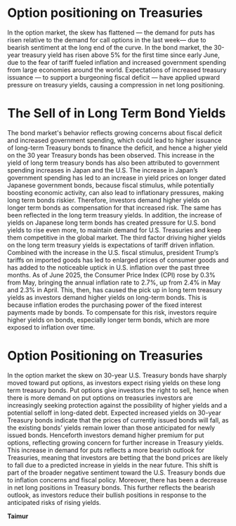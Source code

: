 # Option positioning on Treasuries 

In the option market, the skew has flattened — the demand for puts has risen relative to the demand for call options in the last week— due to bearish sentiment at the long end of the curve. In the bond market, the 30-year treasury yield has risen above 5% for the first time since early June, due to the fear of tariff fueled inflation and increased government spending from large economies around the world. Expectations of increased treasury issuance — to support a burgeoning fiscal deficit — have applied upward pressure on treasury yields, causing a compression  in net long positioning. 

# The Sell of in Long Term Bond Yields

The bond market's behavior reflects growing concerns about fiscal deficit and increased government spending, which could lead to higher issuance of long-term Treasury bonds to finance the deficit, and hence a higher yield on the 30 year Treasury bonds has been observed. This increase in the yield of long term treasury bonds has also been attributed to government spending increases in Japan and the U.S. The increase in Japan’s government spending has led to an increase in yield prices on longer dated Japanese government bonds, because fiscal stimulus, while potentially boosting economic activity, can also lead to inflationary pressures, making long term bonds riskier. Therefore, investors demand higher yields on longer term bonds as compensation for that increased risk. The same has been reflected in the long term treasury yields. In addition, the increase of yields on Japanese long term bonds has created pressure for U.S. bond yields to rise even more, to maintain demand for U.S. Treasuries and keep them competitive in the global market. The third factor driving higher yields on the long term treasury yields is expectations of tariff driven inflation. Combined with the increase in the U.S. fiscal stimulus, president Trump’s tariffs on imported goods has led to enlarged prices of consumer goods and has added to the noticeable uptick in U.S. inflation over the past three months. As of June 2025, the Consumer Price Index (CPI) rose by 0.3% from May, bringing the annual inflation rate to 2.7%, up from 2.4% in May and 2.3% in April. This, then, has caused the pick up in long term treasury yields as investors demand higher yields on long-term bonds. This is because inflation erodes the purchasing power of the fixed interest payments made by bonds. To compensate for this risk, investors require higher yields on bonds, especially longer term bonds, which are more exposed to inflation over time.

# Option Positioning on Treasuries 

In the option market the skew on 30-year U.S. Treasury bonds have sharply moved toward put options, as investors expect rising yields on these long term treasury bonds. Put options give investors the right to sell, hence when there is more demand on put options on treasuries investors are increasingly seeking protection against the possibility of higher yields and a potential selloff in long-dated debt. Expected increased yields on 30-year Treasury bonds indicate that the prices of currently issued bonds will fall, as the existing bonds’ yields remain lower than those anticipated for newly issued bonds. Henceforth investors demand higher premium for put options, reflecting growing concern for further increase in Treasury yields. This increase in demand for puts reflects a more bearish outlook for Treasuries, meaning that investors are betting that the bond prices are likely to fall due to a predicted increase in yields in the near future. This shift is part of the broader negative sentiment toward the U.S. Treasury bonds due to inflation concerns and fiscal policy. Moreover, there has been a decrease in net long positions in Treasury bonds. This further reflects the bearish outlook, as investors reduce their bullish positions in response to the anticipated risks of rising yields.

**Taimur**
